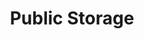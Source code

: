 ---
title: "Public Storage"
url: /lake-oswego/public-storage-southwest-mcewan-road/
shop: Mieten
---
